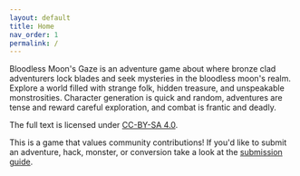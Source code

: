 ```yaml
---
layout: default
title: Home
nav_order: 1
permalink: /
---
```


Bloodless Moon's Gaze is an adventure game about where bronze clad adventurers lock blades and seek mysteries in the bloodless moon's realm. Explore a world filled with strange folk, hidden treasure, and unspeakable monstrosities. Character generation is quick and random, adventures are tense and reward careful exploration, and combat is frantic and deadly.

The full text is licensed under [CC-BY-SA 4.0](https://creativecommons.org/licenses/by-sa/4.0/).  

This is a game that values community contributions! If you'd like to submit an adventure, hack, monster, or conversion take a look at the [submission guide](/submissions/submission-guide).
